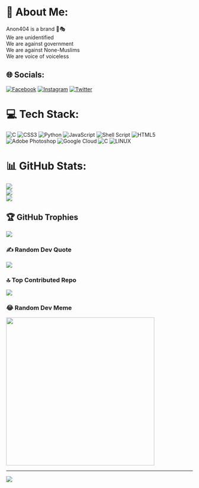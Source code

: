 # 💫 About Me:
Anon404 is a brand 🤙🎭<br>We are unidentified <br>We are against government <br>We are against None-Muslims <br>We are voice of voiceless 


## 🌐 Socials:
[![Facebook](https://img.shields.io/badge/Facebook-%231877F2.svg?logo=Facebook&logoColor=white)](https://www.facebook.com/unknown.Anon404) [![Instagram](https://img.shields.io/badge/Instagram-%23E4405F.svg?logo=Instagram&logoColor=white)](https://instagram.com/anon404_0?igshid=MTNiYzNiMzkwZA==) [![Twitter](https://img.shields.io/badge/Twitter-%231DA1F2.svg?logo=Twitter&logoColor=white)](https://twitter.com/blackninjab467) 

# 💻 Tech Stack:
![C](https://img.shields.io/badge/c-%2300599C.svg?style=for-the-badge&logo=c&logoColor=white) ![CSS3](https://img.shields.io/badge/css3-%231572B6.svg?style=for-the-badge&logo=css3&logoColor=white) ![Python](https://img.shields.io/badge/python-3670A0?style=for-the-badge&logo=python&logoColor=ffdd54) ![JavaScript](https://img.shields.io/badge/javascript-%23323330.svg?style=for-the-badge&logo=javascript&logoColor=%23F7DF1E) ![Shell Script](https://img.shields.io/badge/shell_script-%23121011.svg?style=for-the-badge&logo=gnu-bash&logoColor=white) ![HTML5](https://img.shields.io/badge/html5-%23E34F26.svg?style=for-the-badge&logo=html5&logoColor=white) ![Adobe Photoshop](https://img.shields.io/badge/adobe%20photoshop-%2331A8FF.svg?style=for-the-badge&logo=adobe%20photoshop&logoColor=white) ![Google Cloud](https://img.shields.io/badge/GoogleCloud-%234285F4.svg?style=for-the-badge&logo=google-cloud&logoColor=white) ![C](https://img.shields.io/badge/c-%2300599C.svg?style=for-the-badge&logo=c&logoColor=white) ![LINUX](https://img.shields.io/badge/Linux-FCC624?style=for-the-badge&logo=linux&logoColor=black)
# 📊 GitHub Stats:
![](https://github-readme-stats.vercel.app/api?username=Anon-404&theme=dark&hide_border=false&include_all_commits=false&count_private=false)<br/>
![](https://github-readme-streak-stats.herokuapp.com/?user=Anon-404&theme=dark&hide_border=false)<br/>
![](https://github-readme-stats.vercel.app/api/top-langs/?username=Anon-404&theme=dark&hide_border=false&include_all_commits=false&count_private=false&layout=compact)

## 🏆 GitHub Trophies
![](https://github-profile-trophy.vercel.app/?username=Anon-404&theme=juicyfresh&no-frame=false&no-bg=true&margin-w=4)

### ✍️ Random Dev Quote
![](https://quotes-github-readme.vercel.app/api?type=horizontal&theme=tokyonight)

### 🔝 Top Contributed Repo
![](https://github-contributor-stats.vercel.app/api?username=Anon-404&limit=5&theme=dark&combine_all_yearly_contributions=true)

### 😂 Random Dev Meme
<img src='https://randommeme-five.vercel.app/' style="height: 400px;"/>

---
[![](https://visitcount.itsvg.in/api?id=Anon-404&icon=0&color=4)](https://visitcount.itsvg.in)

<!-- Proudly created with GPRM ( https://gprm.itsvg.in ) -->